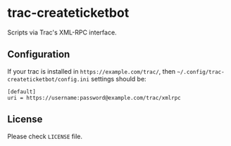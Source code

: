 # trac-createticketbot

Scripts via Trac's XML-RPC interface.

## Configuration

If your trac is installed in `https://example.com/trac/`, then `~/.config/trac-createticketbot/config.ini` settings should be:

    [default]
    uri = https://username:password@example.com/trac/xmlrpc

## License

Please check `LICENSE` file.
